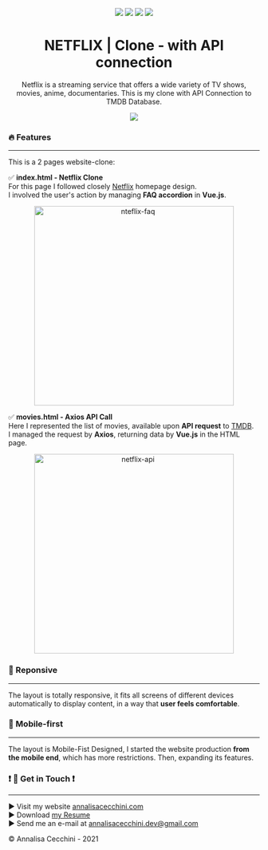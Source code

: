 <p align="center">
    <img src="https://img.shields.io/badge/Laravel--Mix-%5E5.0.9-ff69b4"/>
    <img src="https://img.shields.io/badge/Sass-%5E1.32.6-ff69b4"/>
    <img src="https://img.shields.io/badge/Vue.js-%5E2.6.12-orange)"/>
    <img src="https://img.shields.io/badge/Axios-%5E0.21.1-orange"/>
</p>

<h1 align="center">
    NETFLIX | Clone - with API connection
</h1>

<p align="center">
    Netflix is a streaming service that offers a wide variety of TV shows, movies, anime, documentaries. This is my clone with API Connection to TMDB Database.
</p>

<p align="center">
    <img src="https://imagizer.imageshack.com/img924/769/yhuYfi.png" />
</p>

### :fire: Features
--------

This is a 2 pages website-clone: 

:white_check_mark: **index.html - Netflix Clone**  
For this page I followed closely [Netflix](https://www.netflix.com) homepage design.  
I involved the user's action by managing **FAQ accordion** in **Vue.js**.

<p align="center">
  <img src="https://imagizer.imageshack.com/img923/8908/qO0eKa.png" alt="nteflix-faq" width="400" />
</p>

:white_check_mark: **movies.html - Axios API Call**  
Here I represented the list of movies, available upon **API request** to [TMDB](https://www.themoviedb.org/).  
I managed the request by **Axios**, returning data by **Vue.js** in the HTML page.

<p align="center">
  <img src="https://imagizer.imageshack.com/img924/2449/M5rm4y.png" alt="netflix-api" width="400" />
</p>

### :triangular_ruler: Reponsive
----------

The layout is totally responsive, it fits all screens of different devices automatically to display content, in a way that **user feels comfortable**.

### :iphone: Mobile-first
----------

The layout is Mobile-Fist Designed, I started the website production **from the mobile end**, which has more restrictions. Then, expanding its features.

###  :heavy_exclamation_mark: :speech_balloon: Get in Touch  :heavy_exclamation_mark:
----------

:arrow_forward: Visit my website [annalisacecchini.com](https://annalisacecchini.com)  
:arrow_forward: Download [my Resume](https://annalisacecchini.com/downloads)  
:arrow_forward: Send me an e-mail at [annalisacecchini.dev@gmail.com](mailTo:annalisacecchini.dev@gmail.com)  

&copy; Annalisa Cecchini - 2021